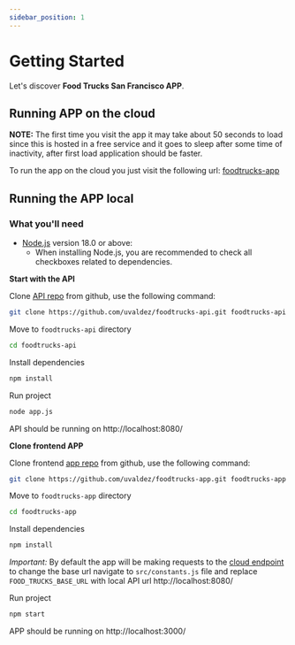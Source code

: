 ```yaml
---
sidebar_position: 1
---
```


# Getting Started

Let's discover **Food Trucks San Francisco APP**.

## Running APP on the cloud

**NOTE:** The first time you visit the app it may take about 50 seconds to load since this is hosted in a free service and it goes to sleep after some time of inactivity, after first load application should be faster.

To run the app on the cloud you just visit the following url: [foodtrucks-app](https://foodtrucks-app.onrender.com)

## Running the APP local

### What you'll need

- [Node.js](https://nodejs.org/en/download/) version 18.0 or above:
  - When installing Node.js, you are recommended to check all checkboxes related to dependencies.

**Start with the API**

Clone [API repo](https://github.com/uvaldez/foodtrucks-api) from github, use the following command:

```bash
git clone https://github.com/uvaldez/foodtrucks-api.git foodtrucks-api
```

Move to `foodtrucks-api` directory
```bash
cd foodtrucks-api
```

Install dependencies
```bash
npm install
```

Run project
```bash
node app.js
```
API should be running on http://localhost:8080/

**Clone frontend APP**

Clone frontend [app repo](https://github.com/uvaldez/foodtrucks-app) from github, use the following command:

```bash
git clone https://github.com/uvaldez/foodtrucks-app.git foodtrucks-app
```

Move to `foodtrucks-app` directory
```bash
cd foodtrucks-app
```

Install dependencies
```bash
npm install
```

*Important:* By default the app will be making requests to the [cloud endpoint](https://foodtrucks-api-04qa.onrender.com) to change the base url navigate to `src/constants.js` file and replace `FOOD_TRUCKS_BASE_URL` with local API url http://localhost:8080/

Run project
```bash
npm start
```

APP should be running on http://localhost:3000/
